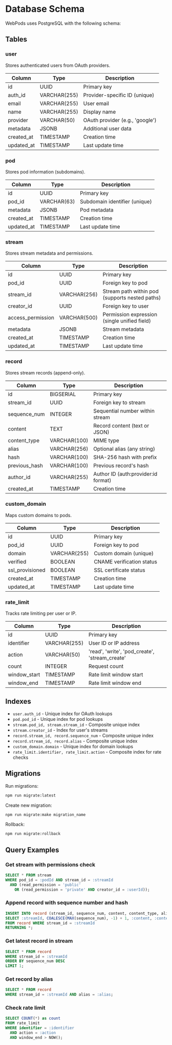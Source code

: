 # Database Schema

WebPods uses PostgreSQL with the following schema:

## Tables

### user
Stores authenticated users from OAuth providers.

| Column | Type | Description |
|--------|------|-------------|
| id | UUID | Primary key |
| auth_id | VARCHAR(255) | Provider-specific ID (unique) |
| email | VARCHAR(255) | User email |
| name | VARCHAR(255) | Display name |
| provider | VARCHAR(50) | OAuth provider (e.g., 'google') |
| metadata | JSONB | Additional user data |
| created_at | TIMESTAMP | Creation time |
| updated_at | TIMESTAMP | Last update time |

### pod
Stores pod information (subdomains).

| Column | Type | Description |
|--------|------|-------------|
| id | UUID | Primary key |
| pod_id | VARCHAR(63) | Subdomain identifier (unique) |
| metadata | JSONB | Pod metadata |
| created_at | TIMESTAMP | Creation time |
| updated_at | TIMESTAMP | Last update time |

### stream
Stores stream metadata and permissions.

| Column | Type | Description |
|--------|------|-------------|
| id | UUID | Primary key |
| pod_id | UUID | Foreign key to pod |
| stream_id | VARCHAR(256) | Stream path within pod (supports nested paths) |
| creator_id | UUID | Foreign key to user |
| access_permission | VARCHAR(500) | Permission expression (single unified field) |
| metadata | JSONB | Stream metadata |
| created_at | TIMESTAMP | Creation time |
| updated_at | TIMESTAMP | Last update time |

### record
Stores stream records (append-only).

| Column | Type | Description |
|--------|------|-------------|
| id | BIGSERIAL | Primary key |
| stream_id | UUID | Foreign key to stream |
| sequence_num | INTEGER | Sequential number within stream |
| content | TEXT | Record content (text or JSON) |
| content_type | VARCHAR(100) | MIME type |
| alias | VARCHAR(256) | Optional alias (any string) |
| hash | VARCHAR(100) | SHA-256 hash with prefix |
| previous_hash | VARCHAR(100) | Previous record's hash |
| author_id | VARCHAR(255) | Author ID (auth:provider:id format) |
| created_at | TIMESTAMP | Creation time |

### custom_domain
Maps custom domains to pods.

| Column | Type | Description |
|--------|------|-------------|
| id | UUID | Primary key |
| pod_id | UUID | Foreign key to pod |
| domain | VARCHAR(255) | Custom domain (unique) |
| verified | BOOLEAN | CNAME verification status |
| ssl_provisioned | BOOLEAN | SSL certificate status |
| created_at | TIMESTAMP | Creation time |
| updated_at | TIMESTAMP | Last update time |

### rate_limit
Tracks rate limiting per user or IP.

| Column | Type | Description |
|--------|------|-------------|
| id | UUID | Primary key |
| identifier | VARCHAR(255) | User ID or IP address |
| action | VARCHAR(50) | 'read', 'write', 'pod_create', 'stream_create' |
| count | INTEGER | Request count |
| window_start | TIMESTAMP | Rate limit window start |
| window_end | TIMESTAMP | Rate limit window end |

## Indexes

- `user.auth_id` - Unique index for OAuth lookups
- `pod.pod_id` - Unique index for pod lookups
- `stream.pod_id, stream.stream_id` - Composite unique index
- `stream.creator_id` - Index for user's streams
- `record.stream_id, record.sequence_num` - Composite unique index
- `record.stream_id, record.alias` - Composite unique index
- `custom_domain.domain` - Unique index for domain lookups
- `rate_limit.identifier, rate_limit.action` - Composite index for rate checks

## Migrations

Run migrations:
```bash
npm run migrate:latest
```

Create new migration:
```bash
npm run migrate:make migration_name
```

Rollback:
```bash
npm run migrate:rollback
```

## Query Examples

### Get stream with permissions check
```sql
SELECT * FROM stream 
WHERE pod_id = :podId AND stream_id = :streamId
  AND (read_permission = 'public' 
    OR (read_permission = 'private' AND creator_id = :userId));
```

### Append record with sequence number and hash
```sql
INSERT INTO record (stream_id, sequence_num, content, content_type, alias, hash, previous_hash, author_id)
SELECT :streamId, COALESCE(MAX(sequence_num), -1) + 1, :content, :contentType, :alias, :hash, :previousHash, :authorId
FROM record WHERE stream_id = :streamId
RETURNING *;
```

### Get latest record in stream
```sql
SELECT * FROM record 
WHERE stream_id = :streamId
ORDER BY sequence_num DESC 
LIMIT 1;
```

### Get record by alias
```sql
SELECT * FROM record 
WHERE stream_id = :streamId AND alias = :alias;
```

### Check rate limit
```sql
SELECT COUNT(*) as count
FROM rate_limit
WHERE identifier = :identifier 
  AND action = :action
  AND window_end > NOW();
```